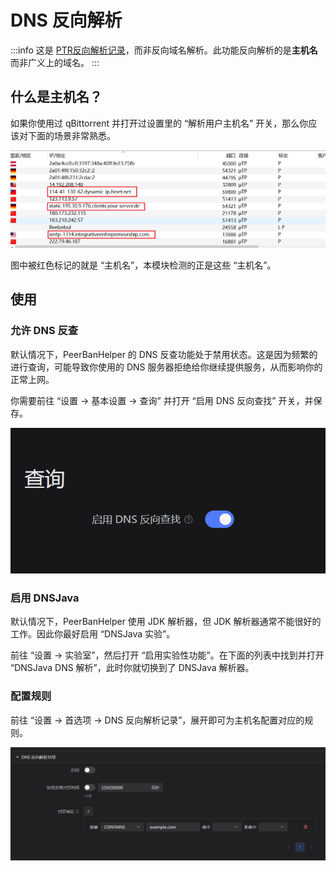 # DNS 反向解析

:::info
这是 [PTR反向解析记录](https://www.cloudflare.com/zh-cn/learning/dns/dns-records/dns-ptr-record/)，而非反向域名解析。此功能反向解析的是**主机名**而非广义上的域名。
:::

## 什么是主机名？

如果你使用过 qBittorrent 并打开过设置里的 “解析用户主机名” 开关，那么你应该对下面的场景非常熟悉。

![qbPTR](./assets/ptr-example.png)

图中被红色标记的就是 “主机名”，本模块检测的正是这些 “主机名”。

## 使用

### 允许 DNS 反查

默认情况下，PeerBanHelper 的 DNS 反查功能处于禁用状态。这是因为频繁的进行查询，可能导致你使用的 DNS 服务器拒绝给你继续提供服务，从而影响你的正常上网。

你需要前往 “设置 -> 基本设置 -> 查询” 并打开 “启用 DNS 反向查找” 开关，并保存。

![turn-on-lookup](./assets/turn-on-ptr-lookup.png)

### 启用 DNSJava

默认情况下，PeerBanHelper 使用 JDK 解析器，但 JDK 解析器通常不能很好的工作。因此你最好启用 “DNSJava 实验”。

前往 “设置 -> 实验室”，然后打开 “启用实验性功能”。在下面的列表中找到并打开 “DNSJava DNS 解析”，此时你就切换到了 DNSJava 解析器。

### 配置规则

前往 “设置 -> 首选项 -> DNS 反向解析记录”，展开即可为主机名配置对应的规则。

![config ptr](./assets/ptr-config.png)